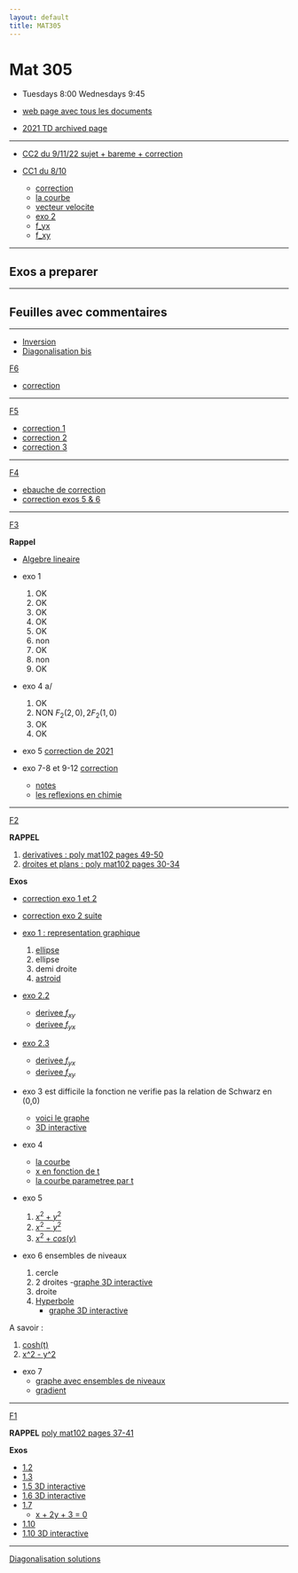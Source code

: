 ```yaml
---
layout: default
title: MAT305
---
```



# Mat 305

<!-- - First class: 13/9 -->
- Tuesdays 8:00 Wednesdays 9:45

- [web page avec tous les documents](https://www-fourier.ujf-grenoble.fr/~eherscov/index-mat305-2022.php)
- [2021 TD archived page](./MAT305_index.md)
<!-- - [mes calculs](./uniqueness.pdf) -->

---

- [CC2 du  9/11/22 sujet + bareme + correction](./CC2_MAT305.pdf)


- [CC1 du 8/10](./CC1_MAT305.pdf)
	- [correction](./CC1_corr.pdf)
	- [la courbe](https://www.wolframalpha.com/input?i=plot+%281+-+t%5E2%2C++t%5E3%2F4+-+3t%29)
	- [vecteur velocite](https://www.wolframalpha.com/input?i=derivative+t+of++%281+-+t%5E2%2C++t%5E3%2F4+-+3t%29)
	- [exo 2](https://www.wolframalpha.com/input?i=xy%5E2+%E2%88%92+y%5E3+%2B+log%281+%E2%88%92+x%5E2+%E2%88%92+y%5E2+%29)
	- [f_yx](https://www.wolframalpha.com/input?i=derivate+y+of+y%5E2+-+%282+x%29%2F%281+-+x%5E2+-+y%5E2%29)
	- [f_xy](https://www.wolframalpha.com/input?i=derivative+x+of+y+%282+x+-+3+y+-+2%2F%281+-+x%5E2+-+y%5E2%29%29)

---

## Exos a preparer

<!-- - **Pour 20/9 preparer F1 exos 5 et 6.** -->
<!-- - **Pour 21/9 preparer F1 exos 7 et 8** -->
<!-- - **Pour 27/9 preparer F2 exo 2:** -->
<!-- - **Pour 4/10 preparer F2 exo 6:** -->
<!-- - **Pour 5/10 preparer F2 exo 7:** -->
<!-- 	- calculer les derivees partielles pour chaque fonction -->
<!-- 	- Verifier avec Wolfram ex [exo 2.1](https://www.wolframalpha.com/input?i=x+ln%28+y%5E2+%2B+1%29) -->
<!-- <!-1- $\partial f/\partial x, \partial f/\partial y$ pour -1-> --> 


---

## Feuilles avec commentaires

---

- [Inversion](./inverse.pdf)
- [Diagonalisation bis](./diag.pdf)

[F6](https://www-fourier.ujf-grenoble.fr/~eherscov/MAT305/MAT305-TD6.pdf)
- [correction](./f5_corr_1.pdf)

---

[F5](https://www-fourier.ujf-grenoble.fr/~eherscov/MAT305/MAT305-TD5.pdf)
- [correction 1](./f4_corr_1.pdf)
- [correction 2](./f4_corr_2.pdf)
- [correction 3](./f4_corr_3.pdf)



---

[F4](https://www-fourier.ujf-grenoble.fr/~eherscov/MAT305/MAT305-TD4.pdf)
- [ebauche de correction](./f3_corr.pdf)
- [correction exos 5 & 6](./f3_corr_2.pdf)

---

[F3](https://www-fourier.ujf-grenoble.fr/~eherscov/MAT305/MAT305-TD3.pdf)

**Rappel**

- [Algebre lineaire](./polyMAT102-espace_vect.pdf)

- exo 1 
	1. OK
	1. OK
	1. OK
	1. OK
	1. OK 
	1. non
	1. OK
	1. non
	1. OK

- exo 4 a/
	1. OK
	1. NON  $F_2(2,0), 2F_2(1,0)$
	1. OK
	1. OK


- exo 5 [correction de 2021](./correction_f2exo6.pdf)

- exo 7-8 et 9-12 [correction](./correction_rest.pdf)
	- [notes](http://mathix.org/linux/wp-content/uploads/2013/02/Expose-43.pdf)
	- [les reflexions en chimie](https://fr.wikipedia.org/wiki/%C3%89nantiom%C3%A9rie#:~:text=L'%C3%A9nantiom%C3%A9rie%20est%20une%20propri%C3%A9t%C3%A9,deux%20%C3%A9nantiom%C3%A8res%20est%20dite%20chirale.)

---

[F2](https://www-fourier.ujf-grenoble.fr/~eherscov/MAT305/MAT305-TD2.pdf)

**RAPPEL** 
1. [derivatives : poly mat102 pages 49-50](./mat102_functions.pdf)
1. [droites et plans : poly mat102 pages 30-34](./polyMAT102-lines.pdf)

**Exos**

- [correction exo 1 et 2](./f6_corr_1.pdf)
- [correction exo  2 suite](./f6_corr_bis.pdf)

- [exo 1 : representation graphique](./f2_exo1.md)
	1. [ellipse](https://mathworld.wolfram.com/Ellipse.html)
	1. ellipse
	1. demi droite
	1. [astroid](https://mathworld.wolfram.com/Astroid.html)
- [exo 2.2](https://www.wolframalpha.com/input?i=%282+x%29%2F%28x+%2B+y%29+%2B+log%28x%5E2+-+y%5E2%29)
	- [derivee $f_{xy}$](https://www.wolframalpha.com/input?i=derivative+x+of+-%282+y%29%2F%28x+%2B+y%29+-+log%28x%5E2+-+y%5E2%29)
	- [derivee $f_{yx}$](https://www.wolframalpha.com/input?i=derivative+y+of+%282+x%29%2F%28x+%2B+y%29+%2B+log%28x%5E2+-+y%5E2%29)
- [exo 2.3](https://www.wolframalpha.com/input?i=exp%28x%5E2+%2B+y%5E2%29+%2B+cos%28xy%29)
	- [derivee $f_{yx}$](https://www.wolframalpha.com/input?i=derivate+y+of+2+e%5E%28x%5E2+%2B+y%5E2%29+x+-+y+sin%28x+y%29)
	- [derivee $f_{xy}$](https://www.wolframalpha.com/input?i=derivate+x+of+2+e%5E%28x%5E2+%2B+y%5E2%29+y+-+x+sin%28x+y%29)

- exo 3 est difficile  la fonction ne verifie pas la relation de Schwarz en (0,0)
	- [voici le graphe](http/grs://www.wolframalpha.com/input/?i=derivative+of+xy%28x%5E2-y%5E2%29%2F%28x%5E2%2By%5E2%29)
	- [3D interactive](./monkey.html)

- exo 4 
	- [la courbe](https://www.wolframalpha.com/input?i=plot+y%5E2+%E2%88%92+x%5E3+%E2%88%92+x%5E2+%3D0)
	- [x en fonction de t](https://www.wolframalpha.com/input?i=solve+++t%5E2+x%5E2+%E2%88%92+x%5E3+%E2%88%92+x%5E2+%3D+0)
	- [la courbe parametree par t](https://www.wolframalpha.com/input?i=plot+%28+t%5E2+-+1%2C+t%28+t%5E2+-+1%29+%29+t+from+-+1.5+to+1.5)
- exo 5 
	1. [$`x^2 + y^2`$](https://www.wolframalpha.com/input?i=plot+gradient+x%5E2+%2B+y%5E2)
	1. [$`x^2 -  y^2`$](https://www.wolframalpha.com/input?i=plot+gradient+x%5E2+-++y%5E2)
	1. [$`x^2 + cos(y)`$ ](https://www.wolframalpha.com/input?i=plot+gradient+x%5E2+%2B+cos%28y%29)

- exo 6 ensembles de niveaux
	1. cercle
	1. 2 droites 
		-[graphe 3D interactive](./half_pipe.html)
	1. droite
	1. [Hyperbole](https://fr.wikipedia.org/wiki/Hyperbole_(math%C3%A9matiques)#%C3%89quations)
		- [graphe 3D interactive](./saddle2.html)

A savoir :
1. [cosh(t)](https://fr.wikipedia.org/wiki/Cosinus_hyperbolique)
1. [x^2 - y^2](https://www.wolframalpha.com/input?i=level+curves+x%5E2+-+y%5E2)

- exo 7 
	- [graphe avec ensembles de niveaux](https://www.wolframalpha.com/input?i=plot+2x%5E2%2B5y%5E2%E2%88%922x+y)
	- [gradient](https://www.wolframalpha.com/input?i=gradient+2x%5E2%2B5y%5E2%E2%88%922x+y)


---


[F1](https://www-fourier.ujf-grenoble.fr/~eherscov/MAT305/MAT305-TD1.pdf)

**RAPPEL** [poly mat102 pages 37-41](./mat102_functions.pdf)

**Exos**

- [1.2](https://www.wolframalpha.com/input?i=plot+-2x+%2B+3)
- [1.3](https://www.wolframalpha.com/input?i=plot++1+%2B+1%2F%28x+%2B+2%29)
- [1.5 3D interactive](./cone.html)
- [1.6 3D interactive](./half_pipe.html)
- [1.7](https://www.wolframalpha.com/input?i=plot++x+%2B+2y+%2B+3)
	- [x + 2y + 3 = 0](https://www.wolframalpha.com/input?i=+y+%3D+-%28+x%2B+3%29%2F2)
- [1.10](https://www.wolframalpha.com/input?i=plot+++%E2%88%92x+%2B+y)
- [1.10 3D interactive](./plane_x.html)


---

[Diagonalisation solutions](./sols.md)
